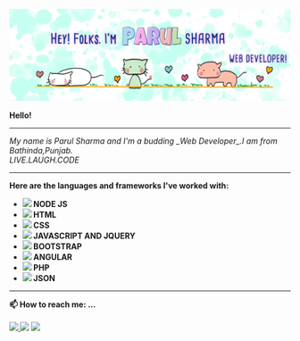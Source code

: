 <!--<a href="https://icons8.com/icon/84710/bootstrap"></a>-->

![Header](Header.jpg)


<!--
**ParulSharma4501/ParulSharma4501** is a ✨ _special_ ✨ repository because its `README.md` (this file) appears on your GitHub profile.

Here are some ideas to get you started:

- 🔭 I’m currently working on ...
- 🌱 I’m currently learning ...
- 👯 I’m looking to collaborate on ...
- 🤔 I’m looking for help with ...
- 💬 Ask me about ...
- 📫 How to reach me: ...
- 😄 Pronouns: ...
- ⚡ Fun fact: ...
-->

<b>Hello! </b>
<hr>
<i>My name is Parul Sharma and I'm a budding _Web Developer_.I am from Bathinda,Punjab.<br>
LIVE.LAUGH.CODE</i>

<hr>


<b>Here are the languages and frameworks I've worked with:<b>

- <img src="https://img.icons8.com/color/30/000000/nodejs.png"/> NODE JS    
- <img src="https://img.icons8.com/offices/30/000000/html-filetype.png"/> HTML 
- <img src="https://img.icons8.com/offices/30/000000/css-filetype.png"/> CSS  
- <img src="https://img.icons8.com/offices/30/000000/js.png"/> JAVASCRIPT AND JQUERY
- <img src="https://img.icons8.com/windows/30/000000/bootstrap.png"/> BOOTSTRAP
- <img src="https://img.icons8.com/ios/30/000000/angularjs.png"/> ANGULAR
- <img src="https://img.icons8.com/offices/30/000000/php.png"/> PHP   
- <img src="https://img.icons8.com/offices/30/000000/json.png"/> JSON

<hr>

<b>📫 How to reach me: ...<b><br><br>
  <a href="https://www.linkedin.com/in/parul-sharma-734853190/"> <img src="https://img.icons8.com/cute-clipart/64/000000/linkedin.png"/> </a>
  <a href="https://www.instagram.com/its_parul_sharma_/">  <img src="https://img.icons8.com/cute-clipart/64/000000/instagram-new.png"/></a>
   <a href="https://github.com/ParulSharma4501"> <img src="https://img.icons8.com/cute-clipart/64/000000/github.png"/> </a>
